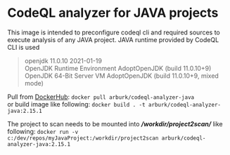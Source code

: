 # CodeQL analyzer for JAVA projects

This image is intended to preconfigure codeql cli and required sources to execute analysis of any JAVA project.
JAVA runtime provided by CodeQL CLI is used
> openjdk 11.0.10 2021-01-19  
> OpenJDK Runtime Environment AdoptOpenJDK (build 11.0.10+9)  
> OpenJDK 64-Bit Server VM AdoptOpenJDK (build 11.0.10+9, mixed mode)  

Pull from [DockerHub](https://hub.docker.com/r/arburk/codeql-analyzer-java): 
`docker pull arburk/codeql-analyzer-java`  
or build image like following:
`docker build . -t arburk/codeql-analyzer-java:2.15.1`

The project to scan needs to be mounted into ___/workdir/project2scan/___ like following:
`docker run -v c:/dev/repos/myJavaProject:/workdir/project2scan arburk/codeql-analyzer-java:2.15.1`

